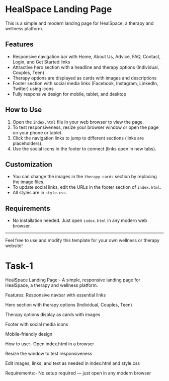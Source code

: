 # HealSpace Landing Page

This is a simple and modern landing page for HealSpace, a therapy and wellness platform.

## Features
- Responsive navigation bar with Home, About Us, Advice, FAQ, Contact, Login, and Get Started links
- Attractive hero section with a headline and therapy options (Individual, Couples, Teen)
- Therapy options are displayed as cards with images and descriptions
- Footer section with social media links (Facebook, Instagram, LinkedIn, Twitter) using icons
- Fully responsive design for mobile, tablet, and desktop

## How to Use
1. Open the `index.html` file in your web browser to view the page.
2. To test responsiveness, resize your browser window or open the page on your phone or tablet.
3. Click the navigation links to jump to different sections (links are placeholders).
4. Use the social icons in the footer to connect (links open in new tabs).

## Customization
- You can change the images in the `therapy-cards` section by replacing the image files.
- To update social links, edit the URLs in the footer section of `index.html`.
- All styles are in `style.css`.

## Requirements
- No installation needed. Just open `index.html` in any modern web browser.

---

Feel free to use and modify this template for your own wellness or therapy website!
# Task-1
HealSpace Landing Page:- 
A simple, responsive landing page for HealSpace, a therapy and wellness platform.

Features: 
Responsive navbar with essential links

Hero section with therapy options (Individual, Couples, Teen)

Therapy options display as cards with images

Footer with social media icons

Mobile-friendly design

How to use:-
Open index.html in a browser

Resize the window to test responsiveness

Edit images, links, and text as needed in index.html and style.css

Requirements:-
No setup required — just open in any modern browser
